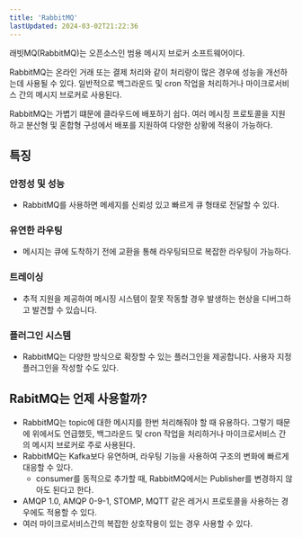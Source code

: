 ```yaml
---
title: 'RabbitMQ'
lastUpdated: 2024-03-02T21:22:36
---
```


래빗MQ(RabbitMQ)는 오픈소스인 범용 메시지 브로커 소프트웨어이다.

RabbitMQ는 온라인 거래 또는 결제 처리와 같이 처리량이 많은 경우에 성능을 개선하는데 사용될 수 있다. 일반적으로 백그라운드 및 cron 작업을 처리하거나 마이크로서비스 간의 메시지 브로커로 사용된다.

RabbitMQ는 가볍기 떄문에 클라우드에 배포하기 쉽다. 여러 메시징 프로토콜을 지원하고 분산형 및 혼합형 구성에서 배포를 지원하여 다양한 상황에 적용이 가능하다.

## 특징

### 안정성 및 성능
- RabbitMQ를 사용하면 메세지를 신뢰성 있고 빠르게 큐 형태로 전달할 수 있다.

### 유연한 라우팅
- 메시지는 큐에 도착하기 전에 교환을 통해 라우팅되므로 복잡한 라우팅이 가능하다.

### 트레이싱
- 추적 지원을 제공하여 메시징 시스템이 잘못 작동할 경우 발생하는 현상을 디버그하고 발견할 수 있습니다.

### 플러그인 시스템
- RabbitMQ는 다양한 방식으로 확장할 수 있는 플러그인을 제공합니다. 사용자 지정 플러그인을 작성할 수도 있다.

## RabitMQ는 언제 사용할까?

- RabbitMQ는 topic에 대한 메시지를 한번 처리해줘야 할 때 유용하다. 그렇기 때문에 위에서도 언급했듯, 백그라운드 및 cron 작업을 처리하거나 마이크로서비스 간의 메시지 브로커로 주로 사용된다.
- RabbitMQ는 Kafka보다 유연하며, 라우팅 기능을 사용하여 구조의 변화에 빠르게 대응할 수 있다.
    - consumer를 동적으로 추가할 때, RabbitMQ에서는 Publisher를 변경하지 않아도 된다고 한다.
- AMQP 1.0, AMQP 0-9-1, STOMP, MQTT 같은 레거시 프로토콜을 사용하는 경우에도 적용할 수 있다.
- 여러 마이크로서비스간의 복잡한 상호작용이 있는 경우 사용할 수 있다.
